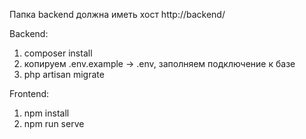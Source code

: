 Папка backend должна иметь хост http://backend/


Backend:

1) composer install
2) копируем .env.example -> .env, заполняем подключение к базе
3) php artisan migrate


Frontend:

1) npm install
2) npm run serve
